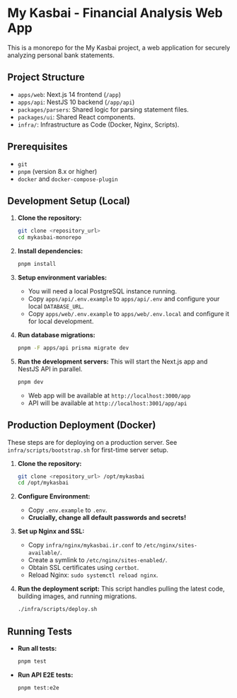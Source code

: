 # My Kasbai - Financial Analysis Web App

This is a monorepo for the My Kasbai project, a web application for securely analyzing personal bank statements.

## Project Structure

- `apps/web`: Next.js 14 frontend (`/app`)
- `apps/api`: NestJS 10 backend (`/app/api`)
- `packages/parsers`: Shared logic for parsing statement files.
- `packages/ui`: Shared React components.
- `infra/`: Infrastructure as Code (Docker, Nginx, Scripts).

## Prerequisites

- `git`
- `pnpm` (version 8.x or higher)
- `docker` and `docker-compose-plugin`

## Development Setup (Local)

1.  **Clone the repository:**
    ```bash
    git clone <repository_url>
    cd mykasbai-monorepo
    ```

2.  **Install dependencies:**
    ```bash
    pnpm install
    ```

3.  **Setup environment variables:**
    -   You will need a local PostgreSQL instance running.
    -   Copy `apps/api/.env.example` to `apps/api/.env` and configure your local `DATABASE_URL`.
    -   Copy `apps/web/.env.example` to `apps/web/.env.local` and configure it for local development.

4.  **Run database migrations:**
    ```bash
    pnpm -F apps/api prisma migrate dev
    ```

5.  **Run the development servers:**
    This will start the Next.js app and NestJS API in parallel.
    ```bash
    pnpm dev
    ```
    -   Web app will be available at `http://localhost:3000/app`
    -   API will be available at `http://localhost:3001/app/api`

## Production Deployment (Docker)

These steps are for deploying on a production server. See `infra/scripts/bootstrap.sh` for first-time server setup.

1.  **Clone the repository:**
    ```bash
    git clone <repository_url> /opt/mykasbai
    cd /opt/mykasbai
    ```

2.  **Configure Environment:**
    -   Copy `.env.example` to `.env`.
    -   **Crucially, change all default passwords and secrets!**

3.  **Set up Nginx and SSL:**
    -   Copy `infra/nginx/mykasbai.ir.conf` to `/etc/nginx/sites-available/`.
    -   Create a symlink to `/etc/nginx/sites-enabled/`.
    -   Obtain SSL certificates using `certbot`.
    -   Reload Nginx: `sudo systemctl reload nginx`.

4.  **Run the deployment script:**
    This script handles pulling the latest code, building images, and running migrations.
    ```bash
    ./infra/scripts/deploy.sh
    ```

## Running Tests

-   **Run all tests:**
    ```bash
    pnpm test
    ```
-   **Run API E2E tests:**
    ```bash
    pnpm test:e2e
    ```
